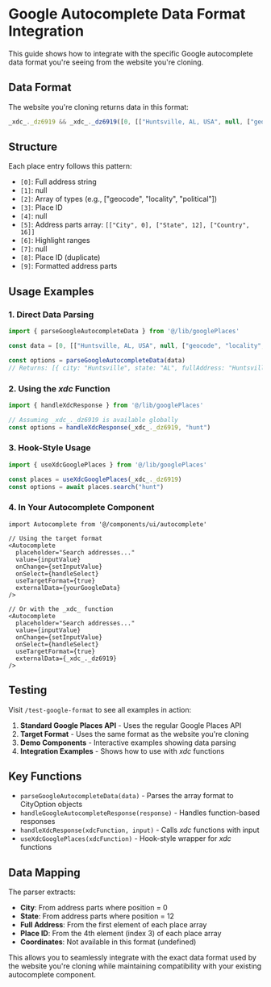 # Google Autocomplete Data Format Integration

This guide shows how to integrate with the specific Google autocomplete data format you're seeing from the website you're cloning.

## Data Format

The website you're cloning returns data in this format:

```javascript
_xdc_._dz6919 && _xdc_._dz6919([0, [["Huntsville, AL, USA", null, ["geocode", "locality", "political"], "ChIJjYmizWdrYogRa1YEyIl-LJo", null, [["Huntsville", 0], ["AL", 12], ["USA", 16]], [[0, 2]], null, "ChIJjYmizWdrYogRa1YEyIl-LJo", ["Huntsville", "AL, USA", [[0, 2]]]], ...]])
```

## Structure

Each place entry follows this pattern:
- `[0]`: Full address string
- `[1]`: null
- `[2]`: Array of types (e.g., ["geocode", "locality", "political"])
- `[3]`: Place ID
- `[4]`: null
- `[5]`: Address parts array: `[["City", 0], ["State", 12], ["Country", 16]]`
- `[6]`: Highlight ranges
- `[7]`: null
- `[8]`: Place ID (duplicate)
- `[9]`: Formatted address parts

## Usage Examples

### 1. Direct Data Parsing

```typescript
import { parseGoogleAutocompleteData } from '@/lib/googlePlaces'

const data = [0, [["Huntsville, AL, USA", null, ["geocode", "locality", "political"], "ChIJjYmizWdrYogRa1YEyIl-LJo", null, [["Huntsville", 0], ["AL", 12], ["USA", 16]], [[0, 2]], null, "ChIJjYmizWdrYogRa1YEyIl-LJo", ["Huntsville", "AL, USA", [[0, 2]]]]]

const options = parseGoogleAutocompleteData(data)
// Returns: [{ city: "Huntsville", state: "AL", fullAddress: "Huntsville, AL, USA", placeId: "ChIJjYmizWdrYogRa1YEyIl-LJo", coordinates: undefined }]
```

### 2. Using the _xdc_ Function

```typescript
import { handleXdcResponse } from '@/lib/googlePlaces'

// Assuming _xdc_._dz6919 is available globally
const options = handleXdcResponse(_xdc_._dz6919, "hunt")
```

### 3. Hook-Style Usage

```typescript
import { useXdcGooglePlaces } from '@/lib/googlePlaces'

const places = useXdcGooglePlaces(_xdc_._dz6919)
const options = await places.search("hunt")
```

### 4. In Your Autocomplete Component

```tsx
import Autocomplete from '@/components/ui/autocomplete'

// Using the target format
<Autocomplete
  placeholder="Search addresses..."
  value={inputValue}
  onChange={setInputValue}
  onSelect={handleSelect}
  useTargetFormat={true}
  externalData={yourGoogleData}
/>

// Or with the _xdc_ function
<Autocomplete
  placeholder="Search addresses..."
  value={inputValue}
  onChange={setInputValue}
  onSelect={handleSelect}
  useTargetFormat={true}
  externalData={_xdc_._dz6919}
/>
```

## Testing

Visit `/test-google-format` to see all examples in action:

1. **Standard Google Places API** - Uses the regular Google Places API
2. **Target Format** - Uses the same format as the website you're cloning
3. **Demo Components** - Interactive examples showing data parsing
4. **Integration Examples** - Shows how to use with _xdc_ functions

## Key Functions

- `parseGoogleAutocompleteData(data)` - Parses the array format to CityOption objects
- `handleGoogleAutocompleteResponse(response)` - Handles function-based responses
- `handleXdcResponse(xdcFunction, input)` - Calls _xdc_ functions with input
- `useXdcGooglePlaces(xdcFunction)` - Hook-style wrapper for _xdc_ functions

## Data Mapping

The parser extracts:
- **City**: From address parts where position = 0
- **State**: From address parts where position = 12  
- **Full Address**: From the first element of each place array
- **Place ID**: From the 4th element (index 3) of each place array
- **Coordinates**: Not available in this format (undefined)

This allows you to seamlessly integrate with the exact data format used by the website you're cloning while maintaining compatibility with your existing autocomplete component.

